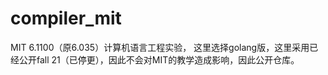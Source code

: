 # compiler_mit
MIT 6.1100（原6.035）计算机语言工程实验， 这里选择golang版，这里采用已经公开fall 21（已停更），因此不会对MIT的教学造成影响，因此公开仓库。

